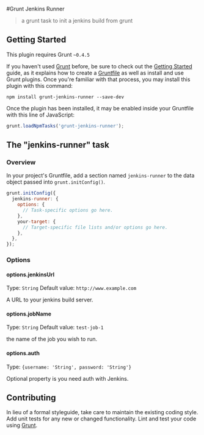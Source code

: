 #Grunt Jenkins Runner

> a grunt task to init a jenkins build from grunt

## Getting Started
This plugin requires Grunt `~0.4.5`

If you haven't used [Grunt](http://gruntjs.com/) before, be sure to check out the [Getting Started](http://gruntjs.com/getting-started) guide, as it explains how to create a [Gruntfile](http://gruntjs.com/sample-gruntfile) as well as install and use Grunt plugins. Once you're familiar with that process, you may install this plugin with this command:

```shell
npm install grunt-jenkins-runner --save-dev
```

Once the plugin has been installed, it may be enabled inside your Gruntfile with this line of JavaScript:

```js
grunt.loadNpmTasks('grunt-jenkins-runner');
```

## The "jenkins-runner" task

### Overview
In your project's Gruntfile, add a section named `jenkins-runner` to the data object passed into `grunt.initConfig()`.

```js
grunt.initConfig({
  jenkins-runner: {
    options: {
      // Task-specific options go here.
    },
    your-target: {
      // Target-specific file lists and/or options go here.
    },
  },
});
```

### Options

#### options.jenkinsUrl
Type: `String`
Default value: `http://www.example.com`

A URL to your jenkins build server.

#### options.jobName
Type: `String`
Default value: `test-job-1`

the name of the job you wish to run.

#### options.auth
Type: `{username: 'String', password: 'String'}`

Optional property is you need auth with Jenkins.

## Contributing
In lieu of a formal styleguide, take care to maintain the existing coding style. Add unit tests for any new or changed functionality. Lint and test your code using [Grunt](http://gruntjs.com/).
